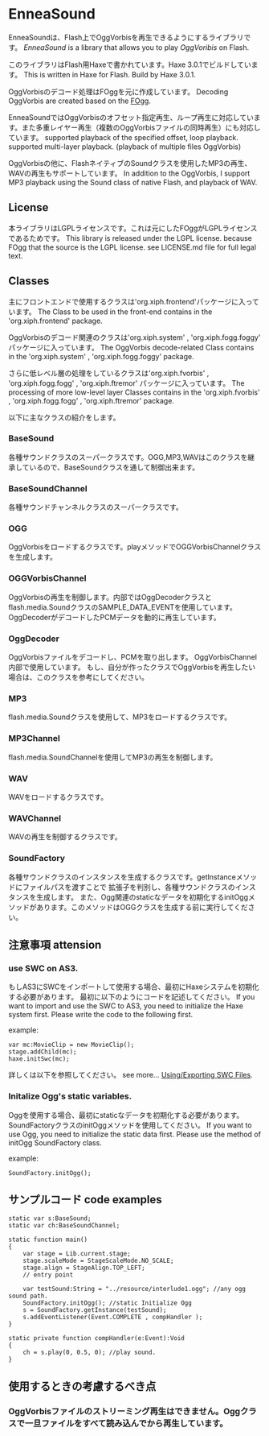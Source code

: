 
# EnneaSound

EnneaSoundは、Flash上でOggVorbisを再生できるようにするライブラリです。
*EnneaSound* is a library that allows you to play *OggVoribis* on Flash.

このライブラリはFlash用Haxeで書かれています。Haxe 3.0.1でビルドしています。
This is written in Haxe for Flash. Build by Haxe 3.0.1.

OggVorbisのデコード処理はFOggを元に作成しています。
Decoding OggVorbis are created based on the [FOgg](https://launchpad.net/fogg).

EnneaSoundではOggVorbisのオフセット指定再生、ループ再生に対応しています。また多重レイヤー再生（複数のOggVorbisファイルの同時再生）にも対応しています。
supported playback of the specified offset, loop playback.
supported multi-layer playback.  (playback of multiple files OggVorbis)

OggVorbisの他に、FlashネイティブのSoundクラスを使用したMP3の再生、WAVの再生もサポートしています。
In addition to the OggVorbis, I support MP3 playback using the Sound class of native Flash, and playback of WAV.

## License

本ライブラリはLGPLライセンスです。これは元にしたFOggがLGPLライセンスであるためです。
This library is released under the LGPL license. because FOgg that the source is the LGPL license. 
see LICENSE.md file for full legal text.


## Classes

主にフロントエンドで使用するクラスは'org.xiph.frontend'パッケージに入っています。
The Class to be used in the front-end contains in the 'org.xiph.frontend' package.

OggVorbisのデコード関連のクラスは'org.xiph.system' , 'org.xiph.fogg.foggy' パッケージに入っています。
The OggVorbis decode-related Class contains in the 'org.xiph.system' , 'org.xiph.fogg.foggy' package.

さらに低レベル層の処理をしているクラスは'org.xiph.fvorbis' , 'org.xiph.fogg.fogg' , 'org.xiph.ftremor' パッケージに入っています。
The processing of more low-level layer Classes contains in the 'org.xiph.fvorbis' , 'org.xiph.fogg.fogg' , 'org.xiph.ftremor' package.

以下に主なクラスの紹介をします。

### BaseSound
各種サウンドクラスのスーパークラスです。OGG,MP3,WAVはこのクラスを継承しているので、BaseSoundクラスを通して制御出来ます。

### BaseSoundChannel
各種サウンドチャンネルクラスのスーパークラスです。

### OGG
OggVorbisをロードするクラスです。playメソッドでOGGVorbisChannelクラスを生成します。

### OGGVorbisChannel
OggVorbisの再生を制御します。内部ではOggDecoderクラスとflash.media.SoundクラスのSAMPLE_DATA_EVENTを使用しています。
OggDecoderがデコードしたPCMデータを動的に再生しています。

### OggDecoder
OggVorbisファイルをデコードし、PCMを取り出します。
OggVorbisChannel内部で使用しています。
もし、自分が作ったクラスでOggVorbisを再生したい場合は、このクラスを参考にしてください。

### MP3
flash.media.Soundクラスを使用して、MP3をロードするクラスです。

### MP3Channel
flash.media.SoundChannelを使用してMP3の再生を制御します。

### WAV
WAVをロードするクラスです。

### WAVChannel
WAVの再生を制御するクラスです。

### SoundFactory
各種サウンドクラスのインスタンスを生成するクラスです。getInstanceメソッドにファイルパスを渡すことで
拡張子を判別し、各種サウンドクラスのインスタンスを生成します。
また、Ogg関連のstaticなデータを初期化するinitOggメソッドがあります。このメソッドはOGGクラスを生成する前に実行してください。


## 注意事項 attension
### use SWC on AS3.
もしAS3にSWCをインポートして使用する場合、最初にHaxeシステムを初期化する必要があります。
最初に以下のようにコードを記述してください。
If you want to import and use the SWC to AS3, you need to initialize the Haxe system first.
Please write the code to the following first.

example:

	var mc:MovieClip = new MovieClip();
	stage.addChild(mc);
	haxe.initSwc(mc);

詳しくは以下を参照してください。
see more...
[Using/Exporting SWC Files](http://haxe.org/manual/swc).

### Initalize Ogg's static variables.
Oggを使用する場合、最初にstaticなデータを初期化する必要があります。SoundFactoryクラスのinitOggメソッドを使用してください。
If you want to use Ogg, you need to initialize the static data first. Please use the method of initOgg SoundFactory class.

example:

	SoundFactory.initOgg();


## サンプルコード code examples

	static var s:BaseSound;
	static var ch:BaseSoundChannel;
	
	static function main() 
	{
		var stage = Lib.current.stage;
		stage.scaleMode = StageScaleMode.NO_SCALE;
		stage.align = StageAlign.TOP_LEFT;
		// entry point

		var testSound:String = "../resource/interlude1.ogg"; //any ogg sound path.
		SoundFactory.initOgg(); //static Initialize Ogg
		s = SoundFactory.getInstance(testSound);
    	s.addEventListener(Event.COMPLETE , compHandler );
	}
	
	static private function compHandler(e:Event):Void 
	{
		ch = s.play(0, 0.5, 0); //play sound.
	}

## 使用するときの考慮するべき点
### OggVorbisファイルのストリーミング再生はできません。Oggクラスで一旦ファイルをすべて読み込んでから再生しています。
